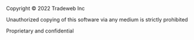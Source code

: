 Copyright © 2022 Tradeweb Inc

Unauthorized copying of this software via any medium is strictly prohibited

Proprietary and confidential
